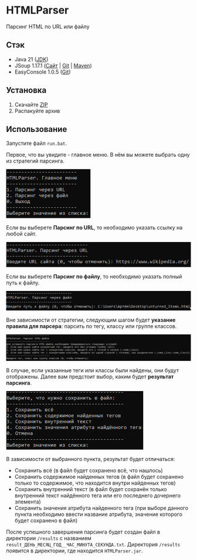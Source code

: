 # HTMLParser
Парсинг HTML по URL или файлу

## Стэк
- Java 21 ([JDK](https://www.oracle.com/java/technologies/javase/jdk21-archive-downloads.html))
- JSoup 1.17.1 ([Сайт](https://jsoup.org/) | [Git](https://github.com/jhy/jsoup) | [Maven](https://mvnrepository.com/artifact/org.jsoup/jsoup/1.17.1))
- EasyConsole 1.0.5 ([Git](https://github.com/LightHerooo/EasyConsole))

## Установка
1. Скачайте [ZIP](https://disk.yandex.ru/d/BdDnqEerUh3xjQ)
2. Распакуйте архив

## Использование
Запустите файл `run.bat`.

Первое, что вы увидите - главное меню. В нём вы можете выбрать одну из стратегий парсинга.

<img src="./readme/1.png"/>

Если вы выберете **Парсинг по URL**, то необходимо указать ссылку на любой сайт.

<img src="./readme/2.png"/>

Если вы выберете **Парсинг по файлу**, то необходимо указать полный путь к файлу.

<img src="./readme/3.png"/>

Вне зависимости от стратегии, следующим шагом будет **указание правила для парсера**: парсить по тегу, классу или группе классов.

<img src="./readme/4.png"/>

В случае, если указанные теги или классы были найдены, они будут отображены. Далее вам предстоит выбор, каким будет **результат парсинга**.

<img src="./readme/5.png"/>

В зависимости от выбранного пункта, результат будет отличаться:
- Сохранить всё (в файл будет сохранено всё, что нашлось)
- Сохранить содержимое найденных тегов (в файл будет сохранено только то содержимое, что находится внутри найденных тегов)
- Сохранить внутренний текст (в файл будет сохранён только внутренний текст найдённого тега или его последнего дочернего элемента)
- Сохранить значения атрибута найденного тега (при выборе данного пункта необходимо ввести название атрибута, значение которого будет сохранено в файл)

После успешного завершения парсинга будет создан файл в директории `/results` с названием `result_ДЕНЬ_МЕСЯЦ_ГОД__ЧАС_МИНУТА_СЕКУНДА.txt`. Директория `/results` появится в директории, где находится `HTMLParser.jar`.
